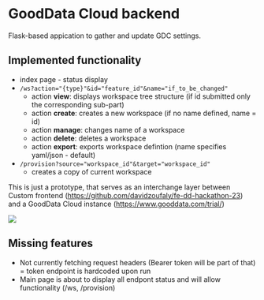 # GoodData Cloud backend

Flask-based appication to gather and update GDC settings.

## Implemented functionality

- index page - status display
- `/ws?action="{type}"&id="feature_id"&name="if_to_be_changed"`
  - action **view**: displays workspace tree structure (if id submitted only the corresponding sub-part)
  - action **create**: creates a new workspace (if no name defined, name = id)
  - action **manage**: changes name of a workspace
  - action **delete**: deletes a workspace
  - action **export**: exports workspace defintion (name specifies yaml/json - default)
- `/provision?source="workspace_id"&target="workspace_id"`
  - creates a copy of current workspace

This is just a prototype, that serves as an interchange layer between Custom frontend (https://github.com/davidzoufaly/fe-dd-hackathon-23) and a GoodData Cloud instance (https://www.gooddata.com/trial/)

[![](https://mermaid.ink/img/pako:eNptkdFLwzAQxv-VEF8UOh3iEIoI2wqbyKBon7Q-3JrrGrbmYnJllm3_u-m6qQ_mKXzfd7_L5XayIIUyluWGtkUFjkWW5EaEM36fNp6pFqUjw2jUh3gYDB738yxLb8bpk3D42aDnvZhcnpJLKNYhKPJA4Er7ELHkNZNrr3roRHSItOWKjHhNnn8h092MSCXAIKYbanpIgFnShg999fRY_YLekvEYGudGRrJGV4NWYYhdF8slV1hjLuNwVeDWuYxOuuYNZmQX4Fba9IHb0Y-9BDdHvar45Az_OjOwnXx3RpFNQSltVp16PzrJXiv8T2dS0Ia2a3Q93LOjNQ62WnEVj-xX1AvxBZTDiCwUmtt4eB0el5tDmBEaptfWFDJm12AkG6uAMdGwclDLuISND6oF80ZUn0Oouq9f9As-7vnwDRMWowM?type=png)](https://mermaid.live/edit#pako:eNptkdFLwzAQxv-VEF8UOh3iEIoI2wqbyKBon7Q-3JrrGrbmYnJllm3_u-m6qQ_mKXzfd7_L5XayIIUyluWGtkUFjkWW5EaEM36fNp6pFqUjw2jUh3gYDB738yxLb8bpk3D42aDnvZhcnpJLKNYhKPJA4Er7ELHkNZNrr3roRHSItOWKjHhNnn8h092MSCXAIKYbanpIgFnShg999fRY_YLekvEYGudGRrJGV4NWYYhdF8slV1hjLuNwVeDWuYxOuuYNZmQX4Fba9IHb0Y-9BDdHvar45Az_OjOwnXx3RpFNQSltVp16PzrJXiv8T2dS0Ia2a3Q93LOjNQ62WnEVj-xX1AvxBZTDiCwUmtt4eB0el5tDmBEaptfWFDJm12AkG6uAMdGwclDLuISND6oF80ZUn0Oouq9f9As-7vnwDRMWowM)

## Missing features

- Not currently fetching request headers (Bearer token will be part of that) = token endpoint is hardcoded upon run
- Main page is about to display all endpont status and will allow functionality (/ws, /provision)
